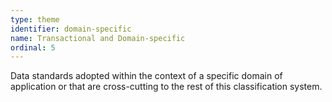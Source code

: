 ```yaml
---
type: theme
identifier: domain-specific
name: Transactional and Domain-specific
ordinal: 5
---
```

Data standards adopted within the context of a specific domain of application or that are cross-cutting to the rest of this classification system.
